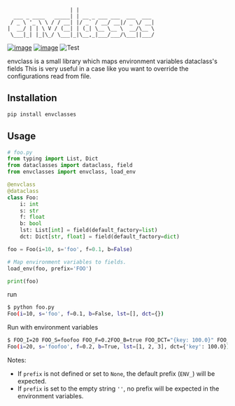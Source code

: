 ```
                    | |
  ___ _ ____   _____| | __ _ ___ ___  ___  ___
 / _ \ '_ \ \ / / __| |/ _` / __/ __|/ _ \/ __|
|  __/ | | \ V / (__| | (_| \__ \__ \  __/\__ \
 \___|_| |_|\_/ \___|_|\__,_|___/___/\___||___/

```

[![image](https://img.shields.io/pypi/v/envclasses.svg)](https://pypi.org/project/envclasses/)
[![image](https://img.shields.io/pypi/pyversions/envclasses.svg)](https://pypi.org/project/envclasses/)
![Test](https://github.com/yukinarit/envclasses/workflows/Test/badge.svg)

envclass is a small library which maps environment variables dataclass's fields
This is very useful in a case like you want to override the configurations read
from file.


## Installation

```bash
pip install envclasses
```


## Usage

```python
# foo.py
from typing import List, Dict
from dataclasses import dataclass, field
from envclasses import envclass, load_env

@envclass
@dataclass
class Foo:
    i: int
    s: str
    f: float
    b: bool
    lst: List[int] = field(default_factory=list)
    dct: Dict[str, float] = field(default_factory=dict)

foo = Foo(i=10, s='foo', f=0.1, b=False)

# Map environment variables to fields.
load_env(foo, prefix='FOO')

print(foo)
```

run

```bash
$ python foo.py
Foo(i=10, s='foo', f=0.1, b=False, lst=[], dct={})
```

Run with environment variables

```bash
$ FOO_I=20 FOO_S=foofoo FOO_F=0.2FOO_B=true FOO_DCT="{key: 100.0}" FOO_LST="[1, 2, 3]" python foo.py
Foo(i=20, s='foofoo', f=0.2, b=True, lst=[1, 2, 3], dct={'key': 100.0})
```

Notes:
- If `prefix` is not defined or set to `None`, the default prefix (`ENV_`) will be expected.
- If `prefix` is set to the empty string `''`, no prefix will be expected in the environment variables.
